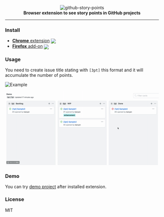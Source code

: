 <div align="center">
  <img src="assets/logo.png" alt="github-story-points" width="600">
  <br>
  <b>Browser extension to see story points in GitHub projects</b>
  <hr>
</div>

### Install

- [**Chrome** extension][link-cws] [<img valign="middle" src="https://img.shields.io/chrome-web-store/v/fdhfdpafombnahpjjjcfopmehfofbdko.svg?label=%20">][link-cws]
- [**Firefox** add-on][link-amo] [<img valign="middle" src="https://img.shields.io/amo/v/github-story-points.svg?label=%20">][link-amo]

### Usage

You need to create issue title stating with `[3pt]` this format and it will accumulate the number of points.

![Example](./assets/images/example.png)

![GIF](./assets/sample.gif)

### Demo

You can try [demo project](https://github.com/banyan/github-story-points-sandbox/projects/1) after installed extension.

### License

MIT

[link-cws]: https://chrome.google.com/webstore/detail/github-story-points/fdhfdpafombnahpjjjcfopmehfofbdko "Version published on Chrome Web Store"
[link-amo]: https://addons.mozilla.org/en-US/firefox/addon/github-story-points/ "Version published on Mozilla Add-ons"
